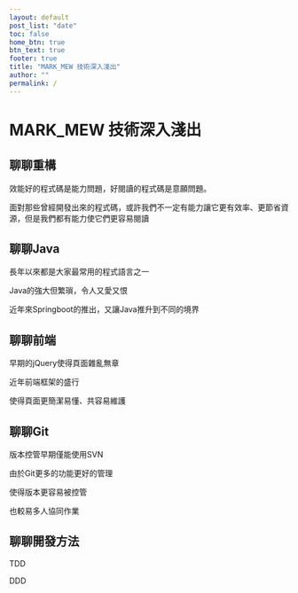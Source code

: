 ```yaml
---
layout: default
post_list: "date"
toc: false
home_btn: true
btn_text: true
footer: true
title: "MARK_MEW 技術深入淺出"
author: ""
permalink: /
---
```


# MARK_MEW 技術深入淺出

## 聊聊重構

效能好的程式碼是能力問題，好閱讀的程式碼是意願問題。
	
面對那些曾經開發出來的程式碼，或許我們不一定有能力讓它更有效率、更節省資源，但是我們都有能力使它們更容易閱讀
	
## 聊聊Java

長年以來都是大家最常用的程式語言之一
	
Java的強大但繁瑣，令人又愛又恨
	
近年來Springboot的推出，又讓Java推升到不同的境界
	
## 聊聊前端

早期的jQuery使得頁面雜亂無章
	
近年前端框架的盛行
	
使得頁面更簡潔易懂、共容易維護
	
	
## 聊聊Git
	
版本控管早期僅能使用SVN
	
由於Git更多的功能更好的管理
	
使得版本更容易被控管
	
也較易多人協同作業
	
	
## 聊聊開發方法
	
TDD

DDD